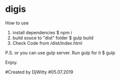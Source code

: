 # digis
How to use
1. install dependencies
$ npm i
2. build souce to "dist" folder
$ gulp build
3. Check Code from /dist/index.html

P.S. or you can use gulp server. Run gulp for it
$ gulp

Enjoy.

#Created by DjWitty
#05.07.2019